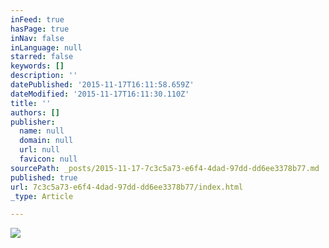 ```yaml
---
inFeed: true
hasPage: true
inNav: false
inLanguage: null
starred: false
keywords: []
description: ''
datePublished: '2015-11-17T16:11:58.659Z'
dateModified: '2015-11-17T16:11:30.110Z'
title: ''
authors: []
publisher:
  name: null
  domain: null
  url: null
  favicon: null
sourcePath: _posts/2015-11-17-7c3c5a73-e6f4-4dad-97dd-dd6ee3378b77.md
published: true
url: 7c3c5a73-e6f4-4dad-97dd-dd6ee3378b77/index.html
_type: Article

---
```

![](https://the-grid-user-content.s3-us-west-2.amazonaws.com/82d28c10-24e8-42bd-899b-33c2d4d95717.jpg)